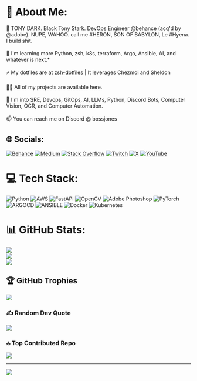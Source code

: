 # 💫 About Me:
🔭 TONY DARK. Black Tony Stark. DevOps Engineer @behance (acq'd by @adobe). NUPE, WAHOO. call me #HERON, SON OF BABYLON, Le #Hyena. I build shit.<br><br>🌱 I'm learning more Python, zsh, k8s, terraform, Argo, Ansible, AI, and whatever is next.*<br><br>⚡ My dotfiles are at [zsh-dotfiles](https://github.com/bossjones/zsh-dotfiles) | It leverages Chezmoi and Sheldon<br><br>👨‍💻 All of my projects are available here.<br><br>💬 I'm into SRE, Devops, GitOps, AI, LLMs, Python, Discord Bots, Computer Vision, OCR, and Computer Automation.<br><br>📫 You can reach me on Discord @ bossjones<br>


## 🌐 Socials:
[![Behance](https://img.shields.io/badge/Behance-1769ff?logo=behance&logoColor=white)](https://behance.net/bossjones) [![Medium](https://img.shields.io/badge/Medium-12100E?logo=medium&logoColor=white)](https://medium.com/@bossjones) [![Stack Overflow](https://img.shields.io/badge/-Stackoverflow-FE7A16?logo=stack-overflow&logoColor=white)](https://stackoverflow.com/users/malcolm-jones) [![Twitch](https://img.shields.io/badge/Twitch-%239146FF.svg?logo=Twitch&logoColor=white)](https://twitch.tv/bossjones) [![X](https://img.shields.io/badge/X-black.svg?logo=X&logoColor=white)](https://x.com/bossjones) [![YouTube](https://img.shields.io/badge/YouTube-%23FF0000.svg?logo=YouTube&logoColor=white)](https://youtube.com/@@MalcolmJones-bossjones)

# 💻 Tech Stack:
![Python](https://img.shields.io/badge/python-3670A0?style=for-the-badge&logo=python&logoColor=ffdd54) ![AWS](https://img.shields.io/badge/AWS-%23FF9900.svg?style=for-the-badge&logo=amazon-aws&logoColor=white) ![FastAPI](https://img.shields.io/badge/FastAPI-005571?style=for-the-badge&logo=fastapi) ![OpenCV](https://img.shields.io/badge/opencv-%23white.svg?style=for-the-badge&logo=opencv&logoColor=white) ![Adobe Photoshop](https://img.shields.io/badge/adobe%20photoshop-%2331A8FF.svg?style=for-the-badge&logo=adobe%20photoshop&logoColor=white) ![PyTorch](https://img.shields.io/badge/PyTorch-%23EE4C2C.svg?style=for-the-badge&logo=PyTorch&logoColor=white) ![ARGOCD](https://img.shields.io/badge/argo-EF7B4D.svg?style=for-the-badge&logo=argo&logoColor=white&color=%23EF7B4D) ![ANSIBLE](https://img.shields.io/badge/ansible-%231A1918.svg?style=for-the-badge&logo=ansible&logoColor=white) ![Docker](https://img.shields.io/badge/docker-%230db7ed.svg?style=for-the-badge&logo=docker&logoColor=white) ![Kubernetes](https://img.shields.io/badge/kubernetes-%23326ce5.svg?style=for-the-badge&logo=kubernetes&logoColor=white)
# 📊 GitHub Stats:
![](https://github-readme-stats.vercel.app/api?username=bossjones&theme=tokyonight&hide_border=false&include_all_commits=false&count_private=false)<br/>
![](https://github-readme-streak-stats.herokuapp.com/?user=bossjones&theme=tokyonight&hide_border=false)<br/>
![](https://github-readme-stats.vercel.app/api/top-langs/?username=bossjones&theme=tokyonight&hide_border=false&include_all_commits=false&count_private=false&layout=compact)

## 🏆 GitHub Trophies
![](https://github-profile-trophy.vercel.app/?username=bossjones&theme=radical&no-frame=false&no-bg=true&margin-w=4)

### ✍️ Random Dev Quote
![](https://quotes-github-readme.vercel.app/api?type=horizontal&theme=radical)

### 🔝 Top Contributed Repo
![](https://github-contributor-stats.vercel.app/api?username=bossjones&limit=5&theme=dark&combine_all_yearly_contributions=true)


---
[![](https://visitcount.itsvg.in/api?id=bossjones&icon=0&color=0)](https://visitcount.itsvg.in)

<!-- Proudly created with GPRM ( https://gprm.itsvg.in ) -->
